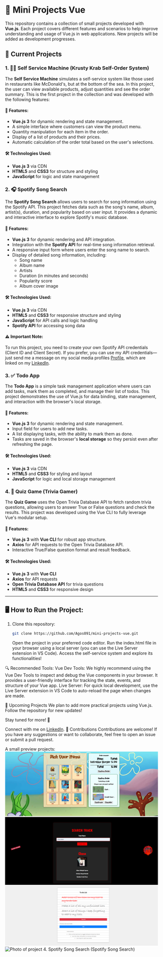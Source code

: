 # 🚀 Mini Projects Vue

This repository contains a collection of small projects developed with **Vue.js**. Each project covers different features and scenarios to help improve understanding and usage of Vue.js in web applications. New projects will be added as development progresses.

## 📂 Current Projects

### 1. 🍔🦀 Self Service Machine (Krusty Krab Self-Order System)

The **Self Service Machine** simulates a self-service system like those used in restaurants like McDonald's, but at the bottom of the sea. In this project, the user can view available products, adjust quantities and see the order summary. This is the first project in the collection and was developed with the following features:

#### 🔧 Features:

- **Vue.js 3** for dynamic rendering and state management.
- A simple interface where customers can view the product menu.
- Quantity manipulation for each item in the order.
- Display of a list of products and their prices.
- Automatic calculation of the order total based on the user's selections.

#### 🛠️ Technologies Used:

- **Vue.js 3** via CDN
- **HTML5** and **CSS3** for structure and styling
- **JavaScript** for logic and state management

### 2. 🎧 Spotify Song Search

The **Spotify Song Search** allows users to search for song information using the Spotify API. This project fetches data such as the song's name, album, artist(s), duration, and popularity based on user input. It provides a dynamic and interactive interface to explore Spotify's music database.

#### 🔧 Features:

- **Vue.js 3** for dynamic rendering and API integration.
- Integration with the **Spotify API** for real-time song information retrieval.
- A responsive input form where users enter the song name to search.
- Display of detailed song information, including:
  - Song name
  - Album name
  - Artists
  - Duration (in minutes and seconds)
  - Popularity score
  - Album cover image

#### 🛠️ Technologies Used:

- **Vue.js 3** via CDN
- **HTML5** and **CSS3** for responsive structure and styling
- **JavaScript** for API calls and logic handling
- **Spotify API** for accessing song data

#### ⚠️ Important Note:

To run this project, you need to create your own Spotify API credentials (Client ID and Client Secret). If you prefer, you can use my API credentials—just send me a message on my social media profiles [Profile](https://github.com/Agos091), which are linked on my [LinkedIn](https://www.linkedin.com/in/agos-dalcin-rufino-a9913821a/).

### 3. ✅ Todo App

The **Todo App** is a simple task management application where users can add tasks, mark them as completed, and manage their list of todos. This project demonstrates the use of Vue.js for data binding, state management, and interaction with the browser's local storage.

#### 🔧 Features:

- **Vue.js 3** for dynamic rendering and state management.
- Input field for users to add new tasks.
- A list displaying tasks, with the ability to mark them as done.
- Tasks are saved in the browser's **local storage** so they persist even after refreshing the page.

#### 🛠️ Technologies Used:

- **Vue.js 3** via CDN
- **HTML5** and **CSS3** for styling and layout
- **JavaScript** for logic and local storage management

### 4. 🧩 Quiz Game (Trivia Gamer)

The **Quiz Game** uses the Open Trivia Database API to fetch random trivia questions, allowing users to answer True or False questions and check the results. This project was developed using the Vue CLI to fully leverage Vue's modular setup.

#### 🔧 Features:

- **Vue.js 3** with **Vue CLI** for robust app structure.
- **Axios** for API requests to the Open Trivia Database API.
- Interactive True/False question format and result feedback.

#### 🛠️ Technologies Used:

- **Vue.js 3** with **Vue CLI**
- **Axios** for API requests
- **Open Trivia Database API** for trivia questions
- **HTML5** and **CSS3** for responsive design

---

## 🖥️ How to Run the Project:

1. Clone this repository:
   ```bash
   git clone https://github.com/Agos091/mini-projects-vue.git
   ```
   Open the project in your preferred code editor.
   Run the index.html file in your browser using a local server (you can use the Live Server extension in VS Code).
   Access the self-service system and explore its functionalities!

🔍 Recommended Tools:
Vue Dev Tools: We highly recommend using the Vue Dev Tools to inspect and debug the Vue components in your browser. It provides a user-friendly interface for tracking the state, events, and structure of your Vue app.
Live Server: For quick local development, use the Live Server extension in VS Code to auto-reload the page when changes are made.

📅 Upcoming Projects
We plan to add more practical projects using Vue.js. Follow the repository for new updates!

Stay tuned for more! 🌟

Connect with me on [LinkedIn](https://www.linkedin.com/in/agos-dalcin-rufino-a9913821a/).
🤝 Contributions
Contributions are welcome! If you have any suggestions or want to collaborate, feel free to open an issue or submit a pull request.

A small preview projects:
![Photo of project 1.  Self Service Machine (Krusty Krab Self-Order System)](./Prints/project-1.png)
![Photo of project 2.  Spotify Song Search (Spotify Song Search)](./Prints/projec-2.png)
![Photo of project 3.  Spotify Song Search (Spotify Song Search)](./Prints/projec-3.png)
![Photo of project 4.  Spotify Song Search (Spotify Song Search)](./Prints/projec-4.png)
